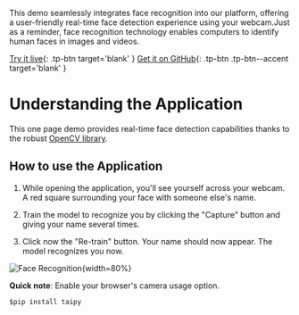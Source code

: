 This demo seamlessly integrates face recognition into our platform,
offering a user-friendly real-time face detection experience using 
your webcam.Just as a reminder, face recognition technology enables
computers to identify human faces in images and videos.

[Try it live](https://face-recognition.taipy.cloud/){: .tp-btn target='blank' }
[Get it on GitHub](https://github.com/Avaiga/demo-face-recognition){: .tp-btn .tp-btn--accent target='blank' }

# Understanding the Application

This one page demo provides real-time face detection capabilities 
thanks to the robust [OpenCV library](https://opencv.org/). 


## How to use the Application

1. While opening the application, you'll see yourself across your webcam. A red square 
   surrounding your face with someone else's name.
   
2. Train the model to recognize you by clicking the "Capture" button and giving your name 
   several times.
   
3. Click now the "Re-train" button. Your name should now appear. The model recognizes you now.

![Face Recognition](images/face-recognition.jpg){width=80%}

**Quick note**: Enable your browser's camera usage option.

```$pip install taipy```
